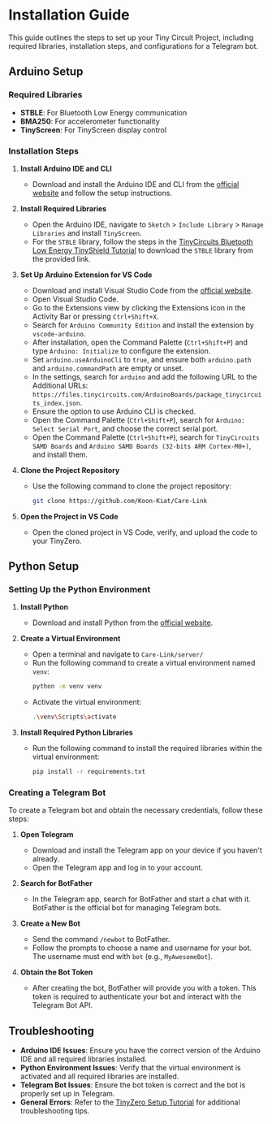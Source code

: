 # Installation Guide

This guide outlines the steps to set up your Tiny Circuit Project, including required libraries, installation steps, and configurations for a Telegram bot.

## Arduino Setup

### Required Libraries

- **STBLE**: For Bluetooth Low Energy communication
- **BMA250**: For accelerometer functionality
- **TinyScreen**: For TinyScreen display control

### Installation Steps

1. **Install Arduino IDE and CLI**

   - Download and install the Arduino IDE and CLI from the [official website](https://www.arduino.cc/en/software/) and follow the setup instructions.

2. **Install Required Libraries**

   - Open the Arduino IDE, navigate to `Sketch` > `Include Library` > `Manage Libraries` and install `TinyScreen`.
   - For the `STBLE` library, follow the steps in the [TinyCircuits Bluetooth Low Energy TinyShield Tutorial](https://learn.tinycircuits.com/Communication/Bluetooth-Low-Energy_TinyShield_Tutorial/) to download the `STBLE` library from the provided link.

3. **Set Up Arduino Extension for VS Code**

   - Download and install Visual Studio Code from the [official website](https://code.visualstudio.com/).
   - Open Visual Studio Code.
   - Go to the Extensions view by clicking the Extensions icon in the Activity Bar or pressing `Ctrl+Shift+X`.
   - Search for `Arduino Community Edition` and install the extension by `vscode-arduino`.
   - After installation, open the Command Palette (`Ctrl+Shift+P`) and type `Arduino: Initialize` to configure the extension.
   - Set `arduino.useArduinoCli` to `true`, and ensure both `arduino.path` and `arduino.commandPath` are empty or unset.
   - In the settings, search for `arduino` and add the following URL to the Additional URLs: `https://files.tinycircuits.com/ArduinoBoards/package_tinycircuits_index.json`.
   - Ensure the option to use Arduino CLI is checked.
   - Open the Command Palette (`Ctrl+Shift+P`), search for `Arduino: Select Serial Port`, and choose the correct serial port.
   - Open the Command Palette (`Ctrl+Shift+P`), search for `TinyCircuits SAMD Boards` and `Arduino SAMD Boards (32-bits ARM Cortex-M0+)`, and install them.

4. **Clone the Project Repository**

   - Use the following command to clone the project repository:
     ```bash
     git clone https://github.com/Koon-Kiat/Care-Link
     ```

5. **Open the Project in VS Code**
   - Open the cloned project in VS Code, verify, and upload the code to your TinyZero.

## Python Setup

### Setting Up the Python Environment

1. **Install Python**

   - Download and install Python from the [official website](https://www.python.org/downloads/).

2. **Create a Virtual Environment**

   - Open a terminal and navigate to `Care-Link/server/`
   - Run the following command to create a virtual environment named `venv`:
     ```bash
     python -m venv venv
     ```
   - Activate the virtual environment:
     ```bash
     .\venv\Scripts\activate
     ```

3. **Install Required Python Libraries**
   - Run the following command to install the required libraries within the virtual environment:
     ```bash
     pip install -r requirements.txt
     ```

### Creating a Telegram Bot

To create a Telegram bot and obtain the necessary credentials, follow these steps:

1. **Open Telegram**

   - Download and install the Telegram app on your device if you haven't already.
   - Open the Telegram app and log in to your account.

2. **Search for BotFather**

   - In the Telegram app, search for BotFather and start a chat with it. BotFather is the official bot for managing Telegram bots.

3. **Create a New Bot**

   - Send the command `/newbot` to BotFather.
   - Follow the prompts to choose a name and username for your bot. The username must end with `bot` (e.g., `MyAwesomeBot`).

4. **Obtain the Bot Token**
   - After creating the bot, BotFather will provide you with a token. This token is required to authenticate your bot and interact with the Telegram Bot API.

## Troubleshooting

- **Arduino IDE Issues**: Ensure you have the correct version of the Arduino IDE and all required libraries installed.
- **Python Environment Issues**: Verify that the virtual environment is activated and all required libraries are installed.
- **Telegram Bot Issues**: Ensure the bot token is correct and the bot is properly set up in Telegram.
- **General Errors**: Refer to the [TinyZero Setup Tutorial](https://learn.tinycircuits.com/Processors/TinyZero_Setup_Tutorial/) for additional troubleshooting tips.
